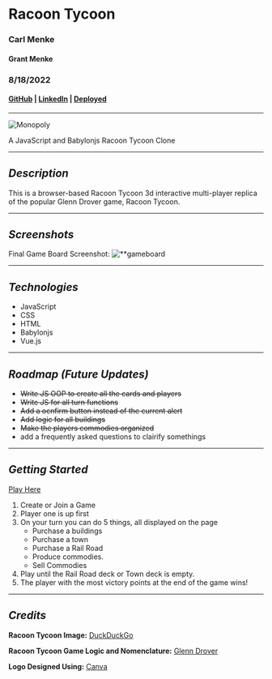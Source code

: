 # **Racoon Tycoon**

### Carl Menke
#### Grant Menke

### 8/18/2022

#### [GitHub](https://github.com/carlmenke) | [LinkedIn](https://www.linkedin.com/in/carl-menke-333226139/) | [Deployed](racoontycoon.herokuapp.com)

---

![**Monopoly**](https://external-content.duckduckgo.com/iu/?u=https%3A%2F%2Ftse3.mm.bing.net%2Fth%3Fid%3DOIP.c4O_NejI4YJ3MtgFg0YizQHaFj%26pid%3DApi&f=1)

A JavaScript and Babylonjs Racoon Tycoon Clone

---

## **_Description_**

This is a browser-based Racoon Tycoon 3d interactive multi-player replica of the popular Glenn Drover game, Racoon Tycoon.

---

## **_Screenshots_**

Final Game Board Screenshot:
![**gameboard](/capture.png)

---

## **_Technologies_**

- JavaScript
- CSS
- HTML
- Babylonjs
- Vue.js

---

## **_Roadmap (Future Updates)_**

- ~~Write JS OOP to create all the cards and players~~
- ~~Write JS for all turn functions~~
- ~~Add a ocnfirm button instead of the current alert~~
- ~~Add logic for all buildings~~
- ~~Make the players commodies organized~~
- add a frequently asked questions to clairify somethings

---

## **_Getting Started_**

[Play Here](https://general-drawer.surge.sh/)

1. Create or Join a Game
2. Player one is up first
3. On your turn you can do 5 things, all displayed on the page
   - Purchase a buildings
   - Purchase a town
   - Purchase a Rail Road
   - Produce commodies.
   - Sell Commodies
4. Play until the Rail Road deck or Town deck is empty.
5. The player with the most victory points at the end of the game wins!

---

## **_Credits_**

**Racoon Tycoon Image:** [DuckDuckGo](https://duckduckgo.com/?t=hc&va=b)

**Racoon Tycoon Game Logic and Nomenclature:** [Glenn Drover](https://www.forbiddengames.net)

**Logo Designed Using:** [Canva](https://www.canva.com/)
